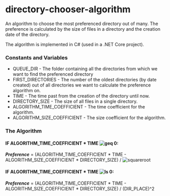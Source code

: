 # directory-chooser-algorithm
An algorithm to choose the most preferenced directory out of many. The preference is calculated by the size of files in a directory and the creation date of the directory.

The algorithm is implemented in C# (used in a .NET Core project).

### Constants and Variables
-  QUEUE_DIR - The folder containing all the directories from which we want to find the preferenced directory
-  FIRST_DIRECTORIES - The number of the oldest directories (by date created) out of all directories we want to calculate the preference algorithm on.
-  TIME - The time past from the creation of the directory until now.
-  DIRECTORY_SIZE - The size of all files in a single directory.
-  ALGORITHM_TIME_COEFFICIENT - The time coefficient for the algorithm.
-  ALGORITHM_SIZE_COEFFICIENT - The size coefficient for the algorithm.

### The Algorithm
#### IF ALGORITHM_TIME_COEFFICIENT * TIME ![geq](https://latex.codecogs.com/svg.image?\geq&space;) 0:
***Preference*** = (ALGORITHM_TIME_COEFFICIENT * TIME - ALGORITHM_SIZE_COEFFICIENT * DIRECTORY_SIZE) / ![squareroot](https://latex.codecogs.com/svg.image?\sqrt{DIR_PLACE}) 


#### IF ALGORITHM_TIME_COEFFICIENT * TIME ![ls](https://latex.codecogs.com/svg.image?<&space;) 0:
***Preference*** = (ALGORITHM_TIME_COEFFICIENT * TIME - ALGORITHM_SIZE_COEFFICIENT * DIRECTORY_SIZE) / (DIR_PLACE)^2

